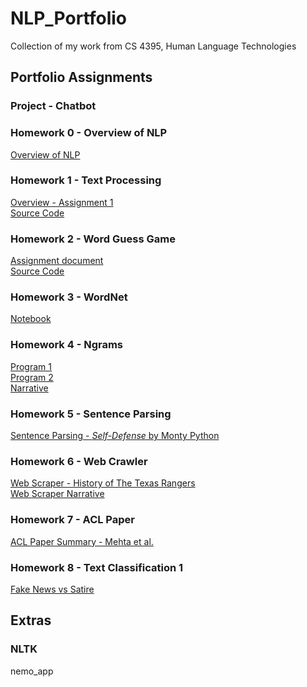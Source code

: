 # NLP_Portfolio
Collection of my work from CS 4395, Human Language Technologies

## Portfolio Assignments
### Project - Chatbot
### Homework 0 - Overview of NLP
[Overview of NLP](https://github.com/trb090020/NLP_Portfolio/blob/main/Overview%20of%20NLP.pdf)
### Homework 1 - Text Processing
[Overview - Assignment 1](https://github.com/trb090020/NLP_Portfolio/blob/c94619411763ea094aff96d2e7488d810d56bdf3/Homework1/Homework%201%20Overview.pdf)  
[Source Code](https://github.com/trb090020/NLP_Portfolio/blob/c94619411763ea094aff96d2e7488d810d56bdf3/Homework1/HW1_trb090020.py)
### Homework 2 - Word Guess Game
[Assignment document](https://github.com/trb090020/NLP_Portfolio/blob/ae37ab74b1882f8c9425d4a7084b934d7dd5d7cb/Homework2/Portfolio%20Chapter%205%20Word%20Guess%20Game.pdf)  
[Source Code](https://github.com/trb090020/NLP_Portfolio/blob/ae37ab74b1882f8c9425d4a7084b934d7dd5d7cb/Homework2/HW2_trb090020.py)
### Homework 3 - WordNet
[Notebook](https://github.com/trb090020/NLP_Portfolio/blob/a2fdf0479711603ab54df703fb3df50033c5a694/Homework3/HW3_trb090020.pdf)
### Homework 4 - Ngrams
[Program 1](https://github.com/trb090020/NLP_Portfolio/blob/8c588bcd3825b67b063d463afd8456494aebcf09/Homework4/HW4_Program1_trb090020.py)  
[Program 2](https://github.com/trb090020/NLP_Portfolio/blob/8c588bcd3825b67b063d463afd8456494aebcf09/Homework4/HW4_Program2_trb090020.py)  
[Narrative](https://github.com/trb090020/NLP_Portfolio/blob/6642d6cb34be9f855219e20aa2d5cf4862c8747c/Homework4/HW4_narrative_trb090020.pdf)
### Homework 5 - Sentence Parsing
[Sentence Parsing - *Self-Defense* by Monty Python](https://github.com/trb090020/NLP_Portfolio/blob/8c588bcd3825b67b063d463afd8456494aebcf09/Homework5/HW5-trb090020.pdf)
### Homework 6 - Web Crawler
[Web Scraper - History of The Texas Rangers](https://github.com/trb090020/NLP_Portfolio/blob/a14f8edb751299a74316370ca8f7d0cd0c05510e/Homework6/HW6_trb090020.py)  
[Web Scraper Narrative](https://github.com/trb090020/NLP_Portfolio/blob/a14f8edb751299a74316370ca8f7d0cd0c05510e/Homework6/Web-Scraper-Narrative.pdf)  
### Homework 7 - ACL Paper
[ACL Paper Summary - Mehta et al.](https://github.com/trb090020/NLP_Portfolio/blob/9fcc90b8bc16db37800beed1d4006d000321af38/Homework7/ACL%20Paper%20Summary.pdf)
### Homework 8 - Text Classification 1
[Fake News vs Satire](https://github.com/trb090020/NLP_Portfolio/blob/9066ccd8b28e42626a67021d5932c1f46e4436ef/Homework8/HW8_trb090020.pdf)
## Extras
### NLTK
nemo_app
